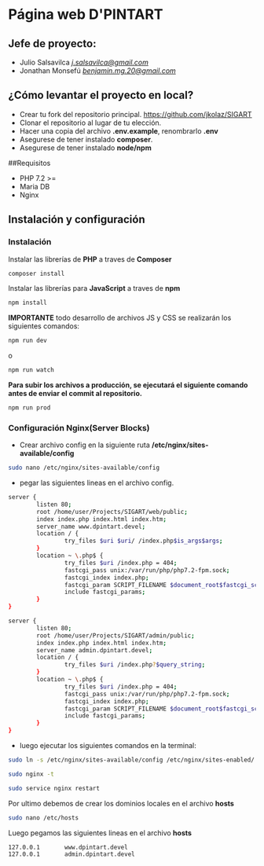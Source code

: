# Página web D'PINTART

## Jefe de proyecto: 
* Julio Salsavilca *<j.salsavilca@gmail.com>*
* Jonathan Monsefú *<benjamin.mg.20@gmail.com>*

## ¿Cómo levantar el proyecto en local?

* Crear tu fork del repositorio principal.
    https://github.com/jkolaz/SIGART
* Clonar el repositorio al lugar de tu elección.
* Hacer una copia del archivo **.env.example**, renombrarlo **.env**
* Asegurese de tener instalado **composer**.
* Asegurese de tener instalado **node/npm**

##Requisitos
* PHP 7.2 >=
* Maria DB
* Nginx

## Instalación y configuración
### Instalación 
Instalar las librerías de **PHP** a traves de **Composer**
```sh
composer install
```
Instalar las librerías para **JavaScript** a traves de **npm**
```sh
npm install
```
**IMPORTANTE** todo desarrollo de archivos JS y CSS se realizarán los siguientes comandos:
```sh
npm run dev
```
o
```sh
npm run watch
```

**Para subir los archivos a producción, se ejecutará el siguiente comando antes de enviar el commit al repositorio.**
```sh
npm run prod
```

### Configuración Nginx(Server Blocks)

* Crear archivo config en la siguiente ruta **/etc/nginx/sites-available/config**
```sh
sudo nano /etc/nginx/sites-available/config
```

* pegar las siguientes lineas en el archivo config.

```sh
server {
        listen 80;
        root /home/user/Projects/SIGART/web/public;
        index index.php index.html index.htm;
        server_name www.dpintart.devel;
        location / {
                try_files $uri $uri/ /index.php$is_args$args;
        }
        location ~ \.php$ {
                try_files $uri /index.php = 404;
                fastcgi_pass unix:/var/run/php/php7.2-fpm.sock;
                fastcgi_index index.php;
                fastcgi_param SCRIPT_FILENAME $document_root$fastcgi_script_name;
                include fastcgi_params;
        }
}

server {
        listen 80;
        root /home/user/Projects/SIGART/admin/public;
        index index.php index.html index.htm;
        server_name admin.dpintart.devel;
        location / {
                try_files $uri /index.php?$query_string;
        }
        location ~ \.php$ {
                try_files $uri /index.php = 404;
                fastcgi_pass unix:/var/run/php/php7.2-fpm.sock;
                fastcgi_index index.php;
                fastcgi_param SCRIPT_FILENAME $document_root$fastcgi_script_name;
                include fastcgi_params;
        }
}
```
* luego ejecutar los siguientes comandos en la terminal:
```sh
sudo ln -s /etc/nginx/sites-available/config /etc/nginx/sites-enabled/
```
```sh
sudo nginx -t
```
```sh
sudo service nginx restart
```

Por ultimo debemos de crear los dominios locales en el archivo **hosts**

```sh
sudo nano /etc/hosts
```

Luego pegamos las siguientes lineas en el archivo **hosts**
```sh
127.0.0.1       www.dpintart.devel
127.0.0.1       admin.dpintart.devel
```
